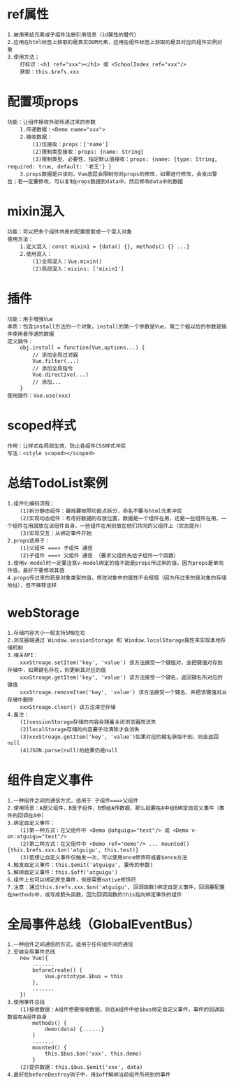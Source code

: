 # ref属性
    1.被用来给元素或子组件注册引用信息（id属性的替代）
    2.应用在html标签上获取的是真实DOM元素，应用在组件标签上获取的是其对应的组件实例对象
    3.使用方法；
        打标识：<h1 ref="xxx"></h1> 或 <SchoolIndex ref="xxx"/>
        获取：this.$refs.xxx
# 配置项props
    功能：让组件接收外部传递过来的参数
        1.传递数据：<Demo name="xxx">
        2.接收数据：
            (1)仅接收：props：['name']
            (2)限制类型接收：props: {name: String}
            (3)限制类型、必要性、指定默认值接收：props: {name: {type: String, required: true, default: '老王'} }
        3.props数据是只读的，Vue底层会限制你对props的修改，如果进行修改，会发出警告；若一定要修改，可以复制props数据到data中，然后修改data中的数据
# mixin混入
    功能：可以把多个组件共用的配置提取成一个混入对象
    使用方法：
        1.定义混入：const mixin1 = {data() {}, methods() {} ...}
        2.使用混入：
            (1)全局混入：Vue.mixin()
            (2)局部混入：mixins: ['mixin1']
# 插件
    功能：用于增强Vue
    本质：包含install方法的一个对象，install的第一个参数是Vue，第二个姐以后的参数是插件使用者传递的数据
    定义插件：
        obj.install = function(Vue,options...) {
            // 添加全局过滤器
            Vue.filter(...)
            // 添加全局指令
            Vue.directive(...)
            // 添加...
        }
    使用插件：Vue.use(xxx)
# scoped样式
    作用：让样式在局部生效，防止各组件CSS样式冲突
    写法：<style scoped></scoped>
# 总结TodoList案例
    1.组件化编码流程：
        (1)拆分静态组件：最贱要按照功能点拆分，命名不要与html元素冲突
        (2)实现动态组件：考虑好数据的存放位置，数据是一个组件在用，还是一些组件在用，一个组件在用就放在该组件自身，一些组件在用则放在他们共同的父组件上（状态提升）
        (3)实现交互：从绑定事件开始
    2.props适用于：
        (1)父组件 ===> 子组件 通信
        (2)子组件 ===> 父组件 通信 （要求父组件先给子组件一个函数）
    3.使用v-model时一定要注意v-model绑定的值不能是props传过来的值，因为props是单向传值，最好不要修改其值
    4.props传过来的若是对象类型的值，修改对象中的属性不会报错（因为传过来的是对象的存储地址），但不推荐这样
# webStorage
    1.存储内容大小一般支持5MB左右
    2.浏览器端通过 Window.sessionStorage 和 Window.localStorage属性来实现本地存储机制
    3.相关API：
        xxxStroage.setItem('key', 'value') 该方法接受一个键值对，会把键值对存到存储中，如果键名存在，则更新其对应的值
        xxxStroage.getItem('key', 'value') 该方法接受一个键名，返回键名所对应的键值
        xxxStroage.removeItem('key', 'value') 该方法接受一个键名，并把该键值对从存储中删除
        xxxStroage.clear() 该方法清空存储
    4.备注：
        (1)sessionStorage存储的内容会随着关闭浏览器而消失
        (2)localStorage存储的内容要手动清除才会消失
        (3)xxxStroage.getItem('key', 'value')如果对应的键名获取不到，则会返回null
        (4)JSON.parse(null)的结果仍是null
# 组件自定义事件
    1.一种组件之间的通信方式，适用于 子组件===>父组件
    2.使用场景：A是父组件，B是子组件，B想给A传数据，那么就要在A中给B绑定自定义事件（事件的回调在A中）
    3.绑定自定义事件：
        (1)第一种方式：在父组件中 <Demo @atguigu="test"/> 或 <Demo v-on:atguigu="test"/>
        (2)第二种方式：在父组件中 <Demo ref="demo"/> ... mounted() {this.$refs.xxx.$on('atguigu', this.test)}
        (3)若想让自定义事件仅触发一次，可以使用once修饰符或者$once方法
    4.触发自定义事件：this.$emit('atguigu', 要传的参数)
    5.解绑自定义事件：this.$off('atguigu')
    6.组件上也可以绑定原生事件，但是需要native修饰符
    7.注意：通过this.$refs.xxx.$on('atguigu', 回调函数)绑定自定义事件，回调要配置在methods中，或写成箭头函数，因为回调函数的this指向绑定事件的组件
# 全局事件总线（GlobalEventBus）
    1.一种组件之间通信的方式，适用于任何组件间的通信
    2.安装全局事件总线
        new Vue({
            .......
            beforeCreate() {
                Vue.prototype.$bus = this
            },
            .......
        })
    3.使用事件总线
        (1)接收数据：A组件想要接收数据，则在A组件中给$bus绑定自定义事件，事件的回调函数留在A组件自身
            methods() {
                demo(data) {......} 
            }
            .......
            mounted() {
                this.$bus.$on('xxx', this.demo)
            }
        (2)提供数据：this.$bus.$emit('xxx', data)
    4.最好在beforeDestroy钩子中，用$off解绑当前组件所用到的事件